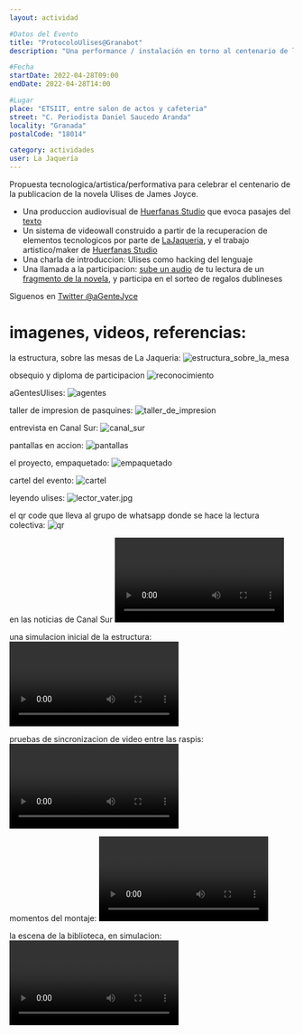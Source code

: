 ```yaml
---
layout: actividad

#Datos del Evento
title: "ProtocoloUlises@Granabot"
description: "Una performance / instalación en torno al centenario de la publicacion de Ulises de James Joyce"

#Fecha
startDate: 2022-04-28T09:00
endDate: 2022-04-28T14:00

#Lugar
place: "ETSIIT, entre salon de actos y cafeteria"
street: "C. Periodista Daniel Saucedo Aranda"
locality: "Granada"
postalCode: "18014"

category: actividades
user: La Jaquería
---
```


Propuesta tecnologica/artistica/performativa para celebrar el centenario de la publicacion de la novela Ulises de James Joyce. 

- Una produccion audiovisual de [Huerfanas Studio](https://www.huerfanas.studio/) que evoca pasajes del [texto](https://weblitera.com/book/?id=121&lng=5&ch=1&l=en)
- Un sistema de videowall construido a partir de la recuperacion de elementos tecnologicos por parte de [LaJaqueria](https://lajaqueria.org), y el trabajo artistico/maker de [Huerfanas Studio](https://www.huerfanas.studio/)
- Una charla de introduccion: Ulises como hacking del lenguaje 
- Una llamada a la participacion: [sube un audio](https://chat.whatsapp.com/L7qH4wunvdRJ9R87oOrb0y) de tu lectura de un [fragmento de la novela](https://weblitera.com/book/?id=121&lng=5&ch=1&l=en), y participa en el sorteo de regalos dublineses

Sìguenos en [Twitter @aGenteJyce](https://twitter.com/aGenteJoyce)

# imagenes, videos, referencias: 

la estructura, sobre las mesas de La Jaqueria:
![estructura_sobre_la_mesa](https://lajaqueria.org/recursos/aGenteUlises/estructura_sobre_la_mesa.jpg)

obsequio y diploma de participacion
![reconocimiento](https://lajaqueria.org/recursos/aGenteUlises/reconocimiento.jpg)

aGentesUlises:
![agentes](https://lajaqueria.org/recursos/aGenteUlises/agentes.jpg)

taller de impresion de pasquines:
![taller_de_impresion](https://lajaqueria.org/recursos/aGenteUlises/taller_de_impresion.jpg)

entrevista en Canal Sur:
![canal_sur](https://lajaqueria.org/recursos/aGenteUlises/canal_sur.jpg)

pantallas en accion:
![pantallas](https://lajaqueria.org/recursos/aGenteUlises/pantallas.jpg)

el proyecto, empaquetado:
![empaquetado](https://lajaqueria.org/recursos/aGenteUlises/empaquetado.jpg)

cartel del evento:
![cartel](https://lajaqueria.org/recursos/aGenteUlises/cartel.jpg)

leyendo ulises:
![lector_vater.jpg](https://lajaqueria.org/recursos/aGenteUlises/lector_vater.jpg)

el qr code que lleva al grupo de whatsapp donde se hace la lectura colectiva:
![qr](https://lajaqueria.org/recursos/aGenteUlises/qr_code_whatssap_lectura_colectiva.jpg)

en las noticias de Canal Sur
<video id="canalsur" class="video-js vjs-default-skin" src="https://lajaqueria.org/recursos/aGenteUlises/canal_sur.mp4" controls type='video/mp4' /></video>

una simulacion inicial de la estructura:
<video id="estructura" class="video-js vjs-default-skin" src="https://lajaqueria.org/recursos/aGenteUlises/estructura.mp4" controls type='video/mp4' /></video>

pruebas de sincronizacion de video entre las raspis:
<video id="video_sync" class="video-js vjs-default-skin" src="https://lajaqueria.org/recursos/aGenteUlises/video_sync.mp4" controls type='video/mp4' /></video>

momentos del montaje:
<video id="montaje" class="video-js vjs-default-skin" src="https://lajaqueria.org/recursos/aGenteUlises/montaje.mp4" controls type='video/mp4' /></video>

la escena de la biblioteca, en simulacion:
<video id="video_biblioteca" class="video-js vjs-default-skin" src="https://lajaqueria.org/recursos/aGenteUlises/video_biblioteca.mp4" controls type='video/mp4' /></video>

